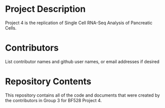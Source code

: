 # Project Description

Project 4 is the replication of Single Cell RNA-Seq Analysis of Pancreatic Cells.

# Contributors

List contributor names and github user names, or email addresses if desired

# Repository Contents

This repository contains all of the code and documents that were created by the contributors in Group 3 for BF528 Project 4.
